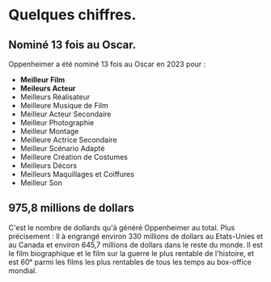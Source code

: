 # Quelques chiffres.

## Nominé 13 fois au Oscar.

Oppenheimer a été nominé 13 fois au Oscar en 2023 pour :

- **Meilleur Film**
- **Meileurs Acteur**
- Meilleurs Réalisateur
- Meilleure Musique de Film
- Meilleur Acteur Secondaire
- Meilleur Photographie
- Meilleur Montage
- Meilleure Actrice Secondaire
- Meilleur Scénario Adapté
- Meilleure Création de Costumes
- Meilleurs Décors
- Meilleurs Maquillages et Coiffures
- Meilleur Son

## 975,8 millions de dollars

C'est le nombre de dollards qu'à généré Oppenheimer au total. Plus précisement : Il à engrangé  environ 330 millions de dollars au Etats-Unies et au Canada et environ 645,7 millions de dollars dans le reste du monde. Il est le film biographique et le film sur la guerre le plus rentable de l'histoire, et est 60ᵉ parmi les films les plus rentables de tous les temps au box-office mondial.